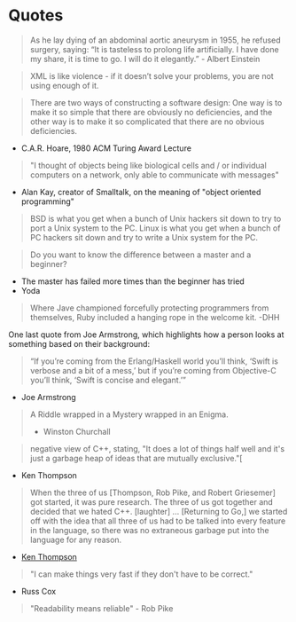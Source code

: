 # Quotes

>As he lay dying of an abdominal aortic aneurysm in 1955, he refused surgery, saying: “It is tasteless to prolong life artificially. I have done my share, it is time to go. I will do it elegantly.” - Albert Einstein

>XML is like violence - if it doesn’t solve your problems, you are not using enough of it.

>There are two ways of constructing a software design: One way is to make it so simple that there are obviously no deficiencies, and the other way is to make it so complicated that there are no obvious deficiencies.
- C.A.R. Hoare, 1980 ACM Turing Award Lecture

> "I thought of objects being like biological cells and / or individual computers on a network, only able to communicate with messages"
- Alan Kay, creator of Smalltalk, on the meaning of "object oriented programming"

>BSD is what you get when a bunch of Unix hackers sit down to try to port a Unix system to the PC. Linux is what you get when a bunch of PC hackers sit down and try to write a Unix system for the PC.

>Do you want to know the difference between a master and a beginner?
 - The master has failed more times than the beginner has tried 
 - Yoda

>Where Jave championed forcefully protecting programmers from themselves, Ruby included a hanging rope in the welcome kit.
-DHH

One last quote from Joe Armstrong, which highlights how a person looks at something based on their background: 
>“If you’re coming from the Erlang/Haskell world you’ll think, ‘Swift is verbose and a bit of a mess,’ but if you’re coming from Objective-C you’ll think, ‘Swift is concise and elegant.’”
- Joe Armstrong

> A Riddle wrapped in a Mystery wrapped in an Enigma.
> - Winston Churchall

>negative view of C++, stating, "It does a lot of things half well and it's just a garbage heap of ideas that are mutually exclusive."[
- Ken Thompson

>When the three of us [Thompson, Rob Pike, and Robert Griesemer] got started, it was pure research. The three of us got together and decided that we hated C++. [laughter] ... [Returning to Go,] we started off with the idea that all three of us had to be talked into every feature in the language, so there was no extraneous garbage put into the language for any reason.
- [Ken Thompson](https://en.wikipedia.org/wiki/Ken_Thompson)

>"I can make things very fast if they don't have to be correct."
- Russ Cox

>"Readability means reliable" - Rob Pike


